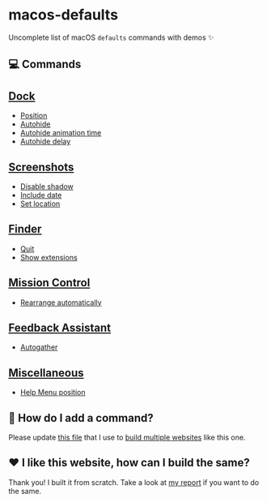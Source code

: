# macos-defaults
Uncomplete list of macOS `defaults` commands with demos ✨

## 💻 Commands
## [Dock](./dock/readme.md)
- [Position](./dock/orientation/readme.md)
- [Autohide](./dock/autohide/readme.md)
- [Autohide animation time](./dock/autohide-time-modifier/readme.md)
- [Autohide delay](./dock/autohide-delay/readme.md)

## [Screenshots](./screenshots/readme.md)
- [Disable shadow](./screenshots/disable-shadow/readme.md)
- [Include date](./screenshots/include-date/readme.md)
- [Set location](./screenshots/location/readme.md)

## [Finder](./finder/readme.md)
- [Quit](./finder/QuitMenuItem/readme.md)
- [Show extensions](./finder/AppleShowAllExtensions/readme.md)

## [Mission Control](./mission-control/readme.md)
- [Rearrange automatically](./mission-control/mru-spaces/readme.md)

## [Feedback Assistant](./feedback-assistant/readme.md)
- [Autogather](./feedback-assistant/Autogather/readme.md)

## [Miscellaneous](./misc/readme.md)
- [Help Menu position](./misc/DevMode/readme.md)

## 🤔 How do I add a command?
Please update [this file](https://github.com/yannbertrand/macos-defaults/blob/master/defaults.yml) that I use to [build multiple websites](https://github.com/yannbertrand/macos-defaults/#readme) like this one.

## ❤️ I like this website, how can I build the same?
Thank you! I built it from scratch. Take a look at [my report](https://github.com/yannbertrand/macos-defaults/tree/master/build/github#readme) if you want to do the same.

